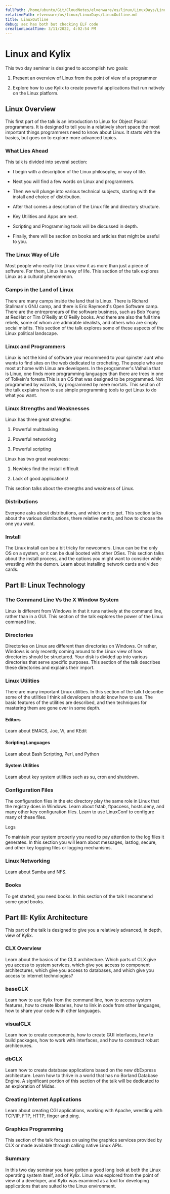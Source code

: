 ```yaml
---
fullPath: /home/ubuntu/Git/CloudNotes/elvenware/os/linux/LinuxDays/LinuxOutline.md
relativePath: elvenware/os/linux/LinuxDays/LinuxOutline.md
title: LinuxOutline
debug: aec has both but checking ELF code
creationLocalTime: 3/11/2022, 4:02:54 PM
---
```


<!-- toc -->
<!-- tocstop -->

<!DOCTYPE HTML PUBLIC "-//W3C//DTD HTML 3.2//EN">
<HTML>
<HEAD>
	<META HTTP-EQUIV="CONTENT-TYPE" CONTENT="text/html; charset=iso-8859-1">
	<TITLE>Linux Outline</TITLE>
    <META NAME="AUTHOR" CONTENT="Charlie Calvert">
	<script language="JavaScript" src="/charlie/libs/scripts/MeyerStyleSwitch.js" type="text/javascript"></script>  
	<!--#include virtual="../../scripts/HeaderInfo.html" -->
</HEAD>
<BODY>
<H1>Linux and Kylix</H1>
<P>This two day seminar is designed to accomplish two goals:</P>
<OL>
	<LI><P>Present an overview of Linux from the point of view of a
	programmer</P>
	<LI><P>Explore how to use Kylix to create powerful applications that
	run natively on the Linux platform.</P>
</OL>
<H2>Linux Overview</H2>
<P>This first part of the talk is an introduction to Linux for Object
Pascal programmers. It is designed to tell you in a relatively short
space the most important things programmers need to know about Linux.
It starts with the basics, but goes on to&nbsp;explore more advanced
topics.</P>
<H3>What Lies Ahead</H3>
<P>This talk is divided into several section:</P>
<UL>
	<LI><P STYLE="margin-bottom: 0in">I begin with a description of the
	Linux philosophy, or way of life. 
	</P>
	<LI><P STYLE="margin-bottom: 0in">Next you will find a few words on
	Linux and programmers. 
	</P>
	<LI><P STYLE="margin-bottom: 0in">Then we will plunge into various
	technical subjects, starting with the install and choice of
	distribution. 
	</P>
	<LI><P STYLE="margin-bottom: 0in">After that comes a description of
	the Linux file and directory structure. 
	</P>
	<LI><P STYLE="margin-bottom: 0in">Key Utilities and Apps are next. 
	</P>
	<LI><P STYLE="margin-bottom: 0in">Scripting and Programming tools
	will be discussed in depth. 
	</P>
	<LI><P>Finally, there will be section on books and articles that
	might be useful to you. 
	</P>
</UL>
<H3>The Linux Way of Life</H3>
<P>Most people who really like Linux view it as more than just a
piece of software. For them, Linux is a way of life. This section of
the talk explores Linux as a cultural phenomenon. 
</P>
<H3>Camps in the Land of Linux</H3>
<P>There are many camps inside the land that is Linux. There is
Richard Stallman's GNU camp, and there is Eric Raymond's Open
Software camp. There are the entrepreneurs of the software business,
such as Bob Young at RedHat or Tim O'Reilly at O'Reilly books. And
there are also the full time rebels, some of whom are admirable
idealists, and others who are simply social misfits. This section of
the talk explores some of these aspects of the Linux political
landscape.</P>
<H3>Linux and Programmers</H3>
<P>Linux is not the kind of software your recommend to your spinster
aunt who wants to find sites on the web dedicated to crocheting. The
people who are most at home with Linux are developers. In the
programmer's Valhalla that is Linux, one finds more programming
languages than there are trees in one of Tolkein's forests.This is an
OS that was designed to be programmed. Not programmed by wizards, by
programmed by mere mortals. This section of the talk explains how to
use simple programming tools to get Linux to do what you want.</P>
<H3>Linux Strengths and Weaknesses</H3>
<P>Linux has three great strengths:</P>
<OL>
	<LI><P>Powerful multitasking</P>
	<LI><P>Powerful networking</P>
	<LI><P>Powerful scripting</P>
</OL>
<P>Linux has two great weakness:</P>
<OL>
	<LI><P>Newbies find the install difficult</P>
	<LI><P>Lack of good applications!</P>
</OL>
<P>This section talks about the strengths and weakness of Linux.</P>
<H3>Distributions</H3>
<P>Everyone asks about distributions, and which one to get. This
section talks about the various distributions, there relative merits,
and how to choose the one you want.</P>
<H3>Install</H3>
<P>The Linux install can be a bit tricky for newcomers. Linux can be
the only OS on a system, or it can be dual booted with other OSes.
This section talks about the install process, and the options you
might want to consider while wrestling with the demon. Learn about
installing network cards and video cards.</P>
<H2>Part II: Linux Technology</H2>
<H3>The Command Line Vs the X Window System</H3>
<P>Linux is different from Windows in that it runs natively at the
command line, rather than in a GUI. This section of the talk explores
the power of the Linux command line.</P>
<H3>Directories</H3>
<P>Directories on Linux are different than directories on Windows. Or
rather, Windows is only recently coming around to the Linux view of
how directories should be structured. Your disk is divided up into
various directories that serve specific purposes. This section of the
talk describes these directories and explains their import.</P>
<H3>Linux Utilities</H3>
<P>There are many important Linux utilities. In this section of the
talk I describe some of the utilities I think all developers should
know how to use. The basic features of the utilities are described,
and then techniques for mastering them are gone over in some depth.</P>
<H4>Editors</H4>
<P>Learn about EMACS, Joe, Vi, and KEdit 
</P>
<H4>Scripting Languages</H4>
<P>Learn about Bash Scripting, Perl,&nbsp;and Python</P>
<H4>System Utilities</H4>
<P>Learn about key system utilities such as su, cron and shutdown.</P>
<H3>Configuration Files</H3>
<P>The configuration files in the etc directory play the same role in
Linux that the registry does in Windows. Learn about fstab,
ftpaccess, hosts.deny, and many other key configuration files. Learn
to use LinuxConf to configure many of these files.</P>
<P>Logs</P>
<P>To maintain your system properly you need to pay attention to the
log files it generates. In this section you will learn about
messages, lastlog, secure, and other key logging files or logging
mechanisms.</P>
<H3>Linux Networking</H3>
<P>Learn about Samba and NFS.</P>
<H3>Books</H3>
<P>To get started, you need books. In this section of the talk I
recommend some good books.</P>
<H2>Part III: Kylix Architecture</H2>
<P>This part of the talk is designed to give you a relatively
advanced, in depth, view of Kylix.</P>
<H3>CLX Overview</H3>
<P>Learn about the basics of the CLX architecture. Which parts of CLX
give you access to system services, which give you access to
component architectures, which give you access to databases, and
which give you access to internet technologies?</P>
<H3>baseCLX</H3>
<P>Learn how to use Kylix from the command line, how to access system
features, how to create libraries, how to link in code from other
languages, how to share your code with other languages.</P>
<H3>visualCLX</H3>
<P>Learn how to create components, how to create GUI interfaces, how
to build packages, how to work with interfaces, and how to construct
robust architecures.</P>
<H3>dbCLX</H3>
<P>Learn how to create database applications based on the new
dbExpress architecture. Learn how to thrive in a world that has no
Borland Database Engine. A significant portion of this section of the
talk will be dedicated to an exploration of Midas.</P>
<H3>Creating Internet Applications</H3>
<P>Learn about creating CGI applications, working with Apache,
wrestling with TCP/IP, FTP, HTTP, finger and ping.</P>
<H3>Graphics Programming</H3>
<P>This section of the talk focuses on using the graphics services
provided by CLX or made available through calling native Linux APIs.</P>
<H3>Summary</H3>
<P>In this two day seminar you have gotten a good long look at both
the Linux operating system itself, and of Kylix. Linux was explored
from the point of view of a developer, and Kylix was examined as a
tool for developing applications that are suited to the Linux
environment.</P>
<P><BR><BR>
</P>
</BODY>
</HTML>